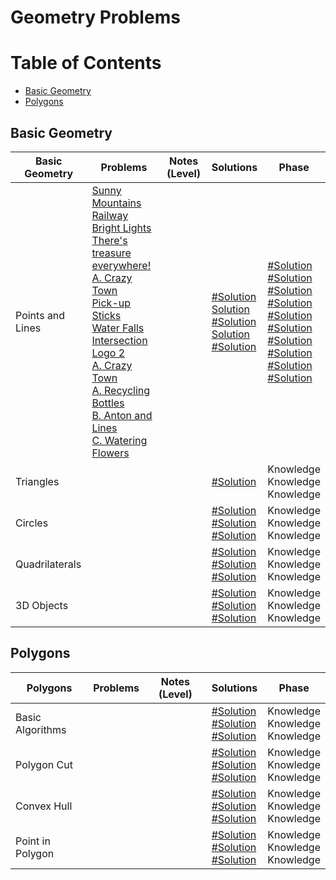 # Geometry Problems

Table of Contents
=================
- [Basic Geometry](#basic-geometry)
- [Polygons](#polygons)


## Basic Geometry 
Basic Geometry   | Problems | Notes (Level)| Solutions| Phase
-------------| -------------   |-------------| -------------|-------------
Points and Lines| [Sunny Mountains](https://uva.onlinejudge.org/index.php?option=com_onlinejudge&Itemid=8&category=24&page=show_problem&problem=861)<br>  [Railway](https://uva.onlinejudge.org/index.php?option=com_onlinejudge&Itemid=8&category=24&page=show_problem&problem=1204)<br>  [Bright Lights](https://uva.onlinejudge.org/index.php?option=com_onlinejudge&Itemid=8&category=24&page=show_problem&problem=1868)<br>  [There's treasure everywhere!](https://uva.onlinejudge.org/index.php?option=com_onlinejudge&Itemid=8&page=show_problem&category=24&problem=528&mosmsg=Submission+received+with+ID+21444985)<br>[A. Crazy Town](http://codeforces.com/problemset/problem/498/A) <br>  [Pick-up Sticks](https://uva.onlinejudge.org/index.php?option=com_onlinejudge&Itemid=8&category=24&page=show_problem&problem=1843)<br>  [Water Falls](https://uva.onlinejudge.org/index.php?option=com_onlinejudge&Itemid=8&category=24&page=show_problem&problem=774)<br>  [Intersection](https://uva.onlinejudge.org/index.php?option=com_onlinejudge&Itemid=8&category=24&page=show_problem&problem=127)<br> [Logo 2](https://uva.onlinejudge.org/index.php?option=com_onlinejudge&Itemid=8&category=24&page=show_problem&problem=2514)<br>  [A. Crazy Town](https://codeforces.com/problemset/problem/498/A)<br>  [A. Recycling Bottles](https://codeforces.com/problemset/problem/671/A)<br> [B. Anton and Lines](https://codeforces.com/problemset/problem/593/B)<br>  [C. Watering Flowers](http://codeforces.com/problemset/problem/617/C)<br> | |[#Solution]()<br> [Solution](https://github.com/basmaashouur/Competitive-Programming/blob/master/Solutions-library/mathematics-solutions/geometry-solutions/10263-UVa.cpp)<br> [#Solution]()<br> [Solution](https://github.com/basmaashouur/Competitive-Programming/blob/master/Solutions-library/mathematics-solutions/geometry-solutions/587-UVa.cpp)<br> [#Solution]()<br> |[#Solution]()<br> [#Solution]()<br> [#Solution]()<br> [#Solution]()<br> [#Solution]()<br> [#Solution]()<br> [#Solution]()<br> [#Solution]()<br> [#Solution]()<br> [#Solution]()<br>| Knowledge<br> Knowledge<br> Knowledge<br>Knowledge<br>| 
Triangles| []()<br>  []()<br>  []()<br>  | |[#Solution]()<br> | Knowledge<br> Knowledge<br> Knowledge<br>| <br> Knowledge<br> Knowledge<br> Knowledge<br> Knowledge<br> Knowledge<br> Knowledge<br> Knowledge<br> Knowledge<br> Knowledge<br> 
Circles| []()<br>  []()<br>  []()<br>  | |[#Solution]()<br> [#Solution]()<br> [#Solution]()<br>| Knowledge<br> Knowledge<br> Knowledge<br>| <br> Knowledge<br>
Quadrilaterals| []()<br>  []()<br>  []()<br>  | |[#Solution]()<br> [#Solution]()<br> [#Solution]()<br> | Knowledge<br> Knowledge<br> Knowledge<br>| 
3D Objects | []()<br>  []()<br>  []()<br>  | |[#Solution]()<br> [#Solution]()<br> [#Solution]()<br> | Knowledge<br> Knowledge<br> Knowledge<br>| 

## Polygons
Polygons  | Problems | Notes (Level)| Solutions| Phase
-------------| -------------   |-------------| -------------|-------------
Basic Algorithms| []()<br>  []()<br>  []()<br>  | |[#Solution]()<br> [#Solution]()<br> [#Solution]()<br>| Knowledge<br> Knowledge<br> Knowledge<br>| <br> Knowledge<br>
Polygon Cut| []()<br>  []()<br>  []()<br>  | |[#Solution]()<br> [#Solution]()<br> [#Solution]()<br>| Knowledge<br> Knowledge<br> Knowledge<br>| <br> Knowledge<br>
Convex Hull| []()<br>  []()<br>  []()<br>  | |[#Solution]()<br> [#Solution]()<br> [#Solution]()<br> | Knowledge<br> Knowledge<br> Knowledge<br>| 
Point in Polygon | []()<br>  []()<br>  []()<br>  | |[#Solution]()<br> [#Solution]()<br> [#Solution]()<br> | Knowledge<br> Knowledge<br> Knowledge<br>| 
